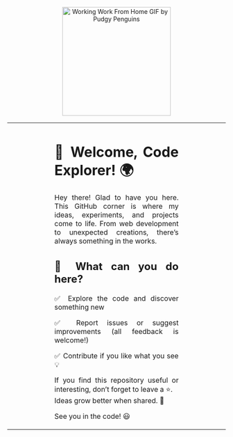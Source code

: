 
<p align="center">
  <img src="https://github.com/user-attachments/assets/a3a60c27-5209-47e4-bbdb-877d85eaad21" alt="Working Work From Home GIF by Pudgy Penguins" width="250">
</p>


<table width="100%" style="border-collapse: collapse; border: none;">
  <tr>
    <td width="20%" align="center" style="border: none; vertical-align: top;>
      <img src="https://github.com/user-attachments/assets/e8ec5002-f34c-43c1-bb5c-8bb906d015f0" alt="Side Image" width="100%">
    </td>
    <td width="60%" align="justify" style="border: none;">
      <h1>🚀 Welcome, Code Explorer! 🌍</h1>
      <p>
        Hey there! Glad to have you here. This GitHub corner is where my ideas, experiments, and projects come to life.
        From web development to unexpected creations, there’s always something in the works.
      </p>
      <h2>🌟 What can you do here?</h2>
      <p>✅ Explore the code and discover something new</p>
      <p>✅ Report issues or suggest improvements (all feedback is welcome!)</p>
      <p>✅ Contribute if you like what you see 💡</p>
      <p>
        If you find this repository useful or interesting, don’t forget to leave a ⭐.<br>
        Ideas grow better when shared. 🚀
      </p>
      <p>See you in the code! 😃</p>
    </td>
    <td width="20%" align="center" style="border: none; vertical-align: top;>
      <img src="https://github.com/user-attachments/assets/e8ec5002-f34c-43c1-bb5c-8bb906d015f0" alt="Side Image" width="100%">
    </td>
  </tr>
</table>
